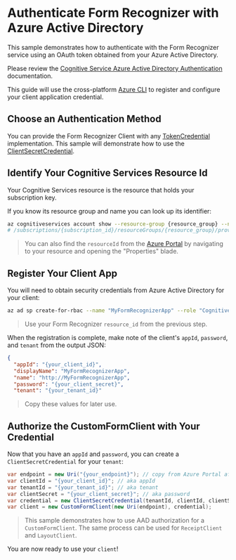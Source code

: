 # Authenticate Form Recognizer with Azure Active Directory

This sample demonstrates how to authenticate with the Form Recognizer service using an OAuth token obtained from your Azure Active Directory.

Please review the [Cognitive Service Azure Active Directory Authentication] documentation.

This guide will use the cross-platform [Azure CLI] to register and configure your client application credential.

## Choose an Authentication Method

You can provide the Form Recognizer Client with any [TokenCredential] implementation. This sample will demonstrate how to use the [ClientSecretCredential].

## Identify Your Cognitive Services Resource Id

Your Cognitive Services resource is the resource that holds your subscription key.

If you know its resource group and name you can look up its identifier:

```bash
az cognitiveservices account show --resource-group {resource_group} --name {name} --query id --output tsv
# /subscriptions/{subscription_id}/resourceGroups/{resource_group}/providers/Microsoft.CognitiveServices/accounts/{resource_name}
```

> You can also find the `resourceId` from the [Azure Portal] by navigating to your resource and opening the "Properties" blade.

## Register Your Client App

You will need to obtain security credentials from Azure Active Directory for your client:

```bash
az ad sp create-for-rbac --name "MyFormRecognizerApp" --role "Cognitive Services User" --scopes {resource_id}
```

> Use your Form Recognizer `resource_id` from the previous step.

When the registration is complete, make note of the client's `appId`, `password`, and `tenant` from the output JSON:

```json
{
  "appId": "{your_client_id}",
  "displayName": "MyFormRecognizerApp",
  "name": "http://MyFormRecognizerApp",
  "password": "{your_client_secret}",
  "tenant": "{your_tenant_id}"
```

> Copy these values for later use.

## Authorize the CustomFormClient with Your Credential

Now that you have an `appId` and `password`, you can create a `ClientSecretCredential` for your `tenant`:

```csharp
var endpoint = new Uri("{your_endpoint}"); // copy from Azure Portal after creating resource
var clientId = "{your_client_id}"; // aka appId
var tenantId = "{your_tenant_id}"; // aka tenant
var clientSecret = "{your_client_secret}"; // aka password
var credential = new ClientSecretCredential(tenantId, clientId, clientSecret);
var client = new CustomFormClient(new Uri(endpoint), credential);
```

> This sample demonstrates how to use AAD authorization for a `CustomFormClient`. The same process can be used for `ReceiptClient` and `LayoutClient`.

You are now ready to use your `client`!

[TokenCredential]: https://docs.microsoft.com/en-us/dotnet/api/azure.core.tokencredential?view=azure-dotnet
[ClientSecretCredential]: https://docs.microsoft.com/en-us/dotnet/api/azure.identity.clientsecretcredential?view=azure-dotnet
[EnvironmentCredential]: https://docs.microsoft.com/en-us/dotnet/api/azure.identity.environmentcredential?view=azure-dotnet
[InteractiveBrowserCredential]: https://docs.microsoft.com/en-us/dotnet/api/azure.identity.interactivebrowsercredential?view=azure-dotnet
[Azure CLI]: https://aka.ms/azcli
[Cognitive Service Azure Active Directory Authentication]: https://docs.microsoft.com/en-us/azure/cognitive-services/authentication#authenticate-with-azure-active-directory
[Azure Portal]: https://portal.azure.com/
